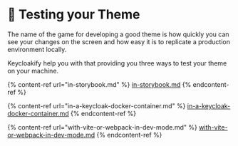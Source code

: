 # 🧪 Testing your Theme

The name of the game for developing a good theme is how quickly you can see your changes on the screen and how easy it is to replicate a production environment locally.

Keycloakify help you with that providing you three ways to test your theme on your machine.

{% content-ref url="in-storybook.md" %}
[in-storybook.md](in-storybook.md)
{% endcontent-ref %}

{% content-ref url="in-a-keycloak-docker-container.md" %}
[in-a-keycloak-docker-container.md](in-a-keycloak-docker-container.md)
{% endcontent-ref %}

{% content-ref url="with-vite-or-webpack-in-dev-mode.md" %}
[with-vite-or-webpack-in-dev-mode.md](with-vite-or-webpack-in-dev-mode.md)
{% endcontent-ref %}

